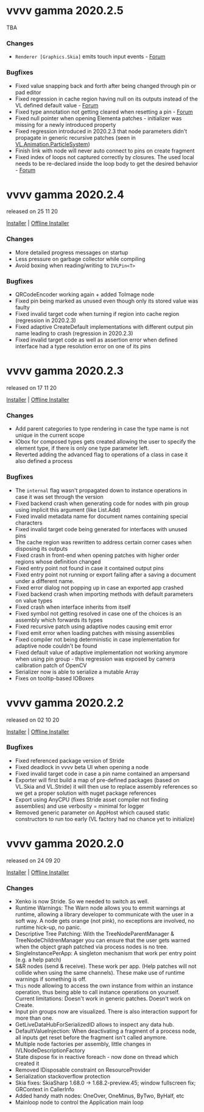 # vvvv gamma 2020.2.5
TBA

### Changes
* `Renderer [Graphics.Skia]` emits touch input events - [Forum](https://discourse.vvvv.org/t/touch-inputs-in-gamma/18972)

### Bugfixes
* Fixed value snapping back and forth after being changed through pin or pad editor 
* Fixed regression in cache region having null on its outputs instead of the VL defined default value - [Forum](https://discourse.vvvv.org/t/2020-3-0068-cannot-use-elementas-dropdown-if-app-uses-pushtooverlay/18983)
* Fixed type annotation not getting cleared when resetting a pin - [Forum](https://discourse.vvvv.org/t/once-switch-control-got-typed-directly-on-pin-it-wont-get-adaptive-again/18993)
* Fixed null pointer when opening Elementa patches - initializer was missing for a newly introduced property
* Fixed regression introduced in 2020.2.3 that node parameters didn't propagate in generic recursive patches (seen in [VL.Animation.ParticleSystem](https://vvvv.org/contribution/vl.animation.particlesystem))
* Finish link with node will never auto connect to pins on create fragment
* Fixed index of loops not captured correctly by closures. The used local needs to be re-declared inside the loop body to get the desired behavior - [Forum](https://discourse.vvvv.org/t/is-index-pin-always-being-respected/19051)

# vvvv gamma 2020.2.4
released on 25 11 20

[Installer](https://teamcity.vvvv.org/guestAuth/app/rest/builds/id:33313/artifacts/content/vvvv_gamma_2020.2.4_setup.exe) |
[Offline Installer](http://teamcity.vvvv.org/guestAuth/app/rest/builds/id:33313/artifacts/content/vvvv_gamma_2020.2.4_setup_offline.exe)

### Changes
* More detailed progress messages on startup
* Less pressure on garbage collector while compiling
* Avoid boxing when reading/writing to `IVLPin<T>` 
  
### Bugfixes
* QRCodeEncoder working again + added ToImage node
* Fixed pin being marked as unused even though only its stored value was faulty
* Fixed invalid target code when turning if region into cache region (regression in 2020.2.3)
* Fixed adaptive CreateDefault implementations with different output pin name leading to crash (regression in 2020.2.3)
* Fixed invalid target code as well as assertion error when defined interface had a type resolution error on one of its pins

# vvvv gamma 2020.2.3
released on 17 11 20

[Installer](https://teamcity.vvvv.org/guestAuth/app/rest/builds/id:33265/artifacts/content/vvvv_gamma_2020.2.3_setup.exe) |
[Offline Installer](http://teamcity.vvvv.org/guestAuth/app/rest/builds/id:33265/artifacts/content/vvvv_gamma_2020.2.3_setup_offline.exe)

### Changes
* Add parent categories to type rendering in case the type name is not unique in the current scope 
* IObox for composed types gets created allowing the user to specify the element type, if there is only one type parameter left. 
* Reverted adding the advanced flag to operations of a class in case it also defined a process

### Bugfixes
* The `internal` flag wasn't propagated down to instance operations in case it was set through the version
* Fixed backend crash when generating code for nodes with pin group using implicit this argument (like List.Add)
* Fixed invalid metadata name for document names containing special characters
* Fixed invalid target code being generated for interfaces with unused pins
* The cache region was rewritten to address certain corner cases when disposing its outputs
* Fixed crash in front-end when opening patches with higher order regions whose definition changed
* Fixed entry point not found in case it contained output pins 
* Fixed entry point not running or export failing after a saving a document under a different name.
* Fixed error dialog not popping up in case an exported app crashed
* Fixed backend crash when importing methods with default parameters on value types
* Fixed crash when interface inherits from itself 
* Fixed symbol not getting resolved in case one of the choices is an assembly which forwards its types 
* Fixed recursive patch using adaptive nodes causing emit error 
* Fixed emit error when loading patches with missing assemblies 
* Fixed compiler not being deterministic in case implementation for adaptive  node couldn't be found
* Fixed default value of adaptive implementation not working anymore when using pin group - this regression was exposed by camera calibration patch of OpenCV
* Serializer now is able to serialize a mutable Array
* Fixes on tooltip-based IOBoxes

# vvvv gamma 2020.2.2
released on 02 10 20

[Installer](https://teamcity.vvvv.org/guestAuth/app/rest/builds/id:33147/artifacts/content/vvvv_gamma_2020.2.2_setup.exe) |
[Offline Installer](http://teamcity.vvvv.org/guestAuth/app/rest/builds/id:33147/artifacts/content/vvvv_gamma_2020.2.2_setup_offline.exe)

### Bugfixes
* Fixed referenced package version of Stride
* Fixed deadlock in vvvv beta UI when opening a node
* Fixed invalid target code in case a pin name contained an ampersand
* Exporter will first build a map of pre-defined packages (based on VL.Skia and VL.Stride) it will then use to replace assembly references so we get a proper solution with nuget package references
* Export using AnyCPU (fixes Stride asset compiler not finding assemblies) and use verbosity = minimal for logger
* Removed generic parameter on AppHost which caused static constructors to run too early (VL factory had no chance yet to initialize)

# vvvv gamma 2020.2.0
released on 24 09 20

[Installer](http://teamcity.vvvv.org/guestAuth/app/rest/builds/id:33045/artifacts/content/vvvv_gamma_2020.2.0_setup.exe) |
[Offline Installer](http://teamcity.vvvv.org/guestAuth/app/rest/builds/id:33045/artifacts/content/vvvv_gamma_2020.2.0_setup_offline.exe)


### Changes
* Xenko is now Stride. So we needed to switch as well.
* Runtime Warnings: The Warn node allows you to emmit warnings at runtime, allowing a library developer to communicate with the user in a soft way. A node gets orange (not pink), no exceptions are involved, no runtime hick-up, no panic. 
* Descriptive Tree Patching: With the TreeNodeParentManager & TreeNodeChildrenManager you can ensure that the user gets warned when the object graph patched via process nodes is no tree. 
* SingleInstancePerApp: A singleton mechanism that work per entry point (e.g. a help patch)
* S&R nodes (send & receive). These work per app. (Help patches will not collide when using the same channels). These make use of runtime warnings if something is off.
* `This` node allowing to access the own instance from within an instance operation, thus being able to call instance operations on yourself. Current limitations: Doesn't work in generic patches. Doesn't work on Create.
* Input pin groups now are visualized. There is also interaction support for more than one.
* GetLiveDataHubForSerializedID allows to inspect any data hub.
* DefaultValueInjection: When deactivating a fragment of a process node, all inputs get reset before the fragment isn't called anymore.
* Multiple node factories per assembly, little changes in IVLNodeDescriptionFactory
* State dispose fix in reactive foreach - now done on thread which created it
* Removed IDisposable constraint on ResourceProvider
* Serialization stackoverflow protection
* Skia fixes: SkiaSharp 1.68.0 -> 1.68.2-preview.45; window fullscreen fix; GRContext in CallerInfo
* Added handy math nodes: OneOver, OneMinus, ByTwo, ByHalf, etc
* Mainloop node to control the Application main loop
